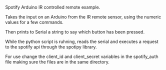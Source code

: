 Spotify Arduino IR controlled remote example.

Takes the input on an Arduino from the IR remote sensor, using the numeric values for a few commands.

Then prints to Serial a string to say which button has been pressed.

While the python script is ruhning, reads the serial and executes a request to the spotify api through the spotipy library.


For use change the client_id and client_secret variables in the spotify_auth file making sure the files are in the same directory.
